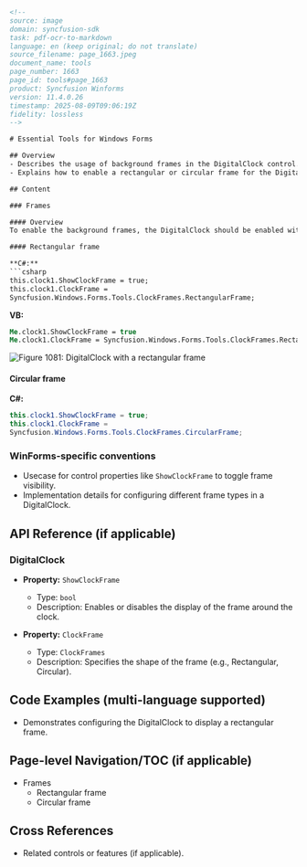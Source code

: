 ```html
<!-- 
source: image
domain: syncfusion-sdk
task: pdf-ocr-to-markdown
language: en (keep original; do not translate)
source_filename: page_1663.jpeg
document_name: tools
page_number: 1663
page_id: tools#page_1663
product: Syncfusion Winforms
version: 11.4.0.26
timestamp: 2025-08-09T09:06:19Z
fidelity: lossless
-->

# Essential Tools for Windows Forms

## Overview
- Describes the usage of background frames in the DigitalClock control.
- Explains how to enable a rectangular or circular frame for the DigitalClock.

## Content

### Frames

#### Overview
To enable the background frames, the DigitalClock should be enabled with the property `ShowClockFrame` set to `true`.

#### Rectangular frame

**C#:**
```csharp
this.clock1.ShowClockFrame = true;
this.clock1.ClockFrame =
Syncfusion.Windows.Forms.Tools.ClockFrames.RectangularFrame;
```

**VB:**
```vb
Me.clock1.ShowClockFrame = true
Me.clock1.ClockFrame = Syncfusion.Windows.Forms.Tools.ClockFrames.RectangularFrame
```

![Figure 1081: DigitalClock with a rectangular frame](https://chart.googleapis.com/chart?cht=arc&chl=DigitalClock%20with%20a%20rectangular%20frame)

#### Circular frame

**C#:**
```csharp
this.clock1.ShowClockFrame = true;
this.clock1.ClockFrame =
Syncfusion.Windows.Forms.Tools.ClockFrames.CircularFrame;
```

### WinForms-specific conventions
- Usecase for control properties like `ShowClockFrame` to toggle frame visibility.
- Implementation details for configuring different frame types in a DigitalClock.

## API Reference (if applicable)

### DigitalClock
- **Property:** `ShowClockFrame`
  - Type: `bool`
  - Description: Enables or disables the display of the frame around the clock.

- **Property:** `ClockFrame`
  - Type: `ClockFrames`
  - Description: Specifies the shape of the frame (e.g., Rectangular, Circular).

## Code Examples (multi-language supported)
- Demonstrates configuring the DigitalClock to display a rectangular frame.

## Page-level Navigation/TOC (if applicable)
- Frames
  - Rectangular frame
  - Circular frame

## Cross References
- Related controls or features (if applicable).

<!-- tags: windows-forms, digitalclock, frames, rectangular, circular, tools -->
```